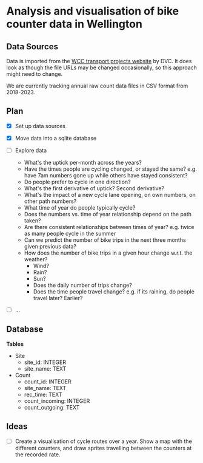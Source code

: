# Analysis and visualisation of bike counter data in Wellington

## Data Sources

Data is imported from the [WCC transport projects website](https://www.transportprojects.org.nz/cycle-data/#showdata/electronic/all/2023-08-01) by DVC. It does look as though the file URLs may be changed occasionally, so this approach might need to change.

We are currently tracking annual raw count data files in CSV format from 2018-2023.

## Plan

- [x] Set up data sources
- [x] Move data into a sqlite database
- [ ] Explore data
    - What's the uptick per-month across the years?
    - Have the times people are cycling changed, or stayed the same? e.g. have 7am numbers gone up while others have stayed consistent?
    - Do people prefer to cycle in one direction?
    - What's the first derivative of uptick? Second derivative?
    - What's the impact of a new cycle lane opening, on own numbers, on other path numbers?
    - What time of year do people typically cycle?
    - Does the numbers vs. time of year relationship depend on the path taken?
    - Are there consistent relationships between times of year? e.g. twice as many people cycle in the summer
    - Can we predict the number of bike trips in the next three months given previous
        data?
    - How does the number of bike trips in a given hour change w.r.t. the weather?
        - Wind?
        - Rain?
        - Sun?
        - Does the daily number of trips change?
        - Does the time people travel change? e.g. if its raining, do people travel later? Earlier?
- [ ] ...


## Database

**Tables**
- Site
    - site_id:          INTEGER
    - site_name:        TEXT
- Count
    - count_id:         INTEGER
    - site_name:        TEXT
    - rec_time:         TEXT
    - count_incoming:   INTEGER
    - count_outgoing:   TEXT


## Ideas

- [ ] Create a visualisation of cycle routes over a year. Show a map with the different
        counters, and draw sprites travelling between the counters at the recorded rate.
